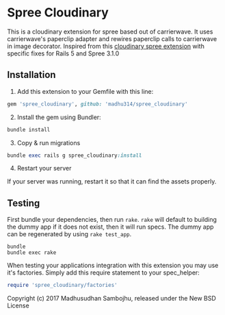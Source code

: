 Spree Cloudinary
===============

This is a cloudinary extension for spree based out of carrierwave. It uses carrierwave's paperclip adapter and rewires paperclip calls to carrierwave in image decorator. Inspired from this [cloudinary spree extension](https://github.com/chautoni/spree_cloudinary) with specific fixes for Rails 5 and Spree 3.1.0

## Installation

1. Add this extension to your Gemfile with this line:
  ```ruby
  gem 'spree_cloudinary', github: 'madhu314/spree_cloudinary'
  ```

2. Install the gem using Bundler:
  ```ruby
  bundle install
  ```

3. Copy & run migrations
  ```ruby
  bundle exec rails g spree_cloudinary:install
  ```

4. Restart your server

  If your server was running, restart it so that it can find the assets properly.

## Testing

First bundle your dependencies, then run `rake`. `rake` will default to building the dummy app if it does not exist, then it will run specs. The dummy app can be regenerated by using `rake test_app`.

```shell
bundle
bundle exec rake
```

When testing your applications integration with this extension you may use it's factories.
Simply add this require statement to your spec_helper:

```ruby
require 'spree_cloudinary/factories'
```



Copyright (c) 2017 Madhusudhan Sambojhu, released under the New BSD License
